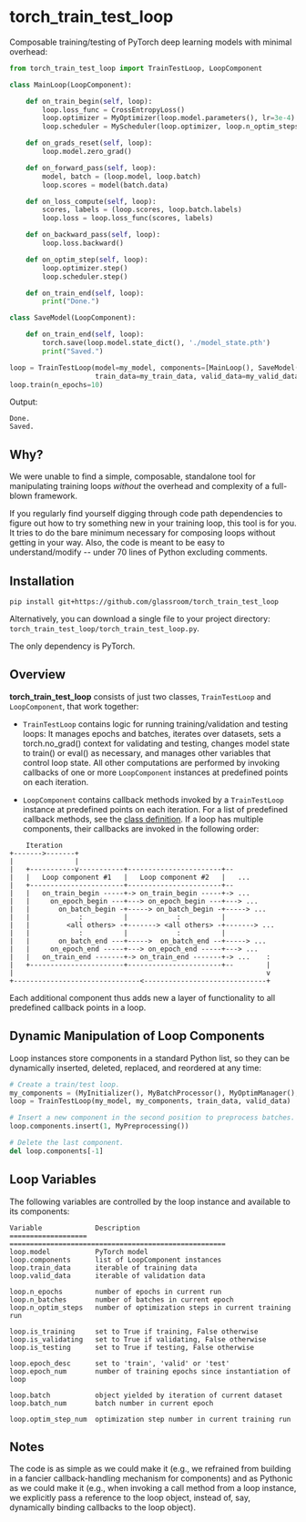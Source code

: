 # torch_train_test_loop

Composable training/testing of PyTorch deep learning models with minimal overhead:

```python
from torch_train_test_loop import TrainTestLoop, LoopComponent

class MainLoop(LoopComponent):

    def on_train_begin(self, loop):
        loop.loss_func = CrossEntropyLoss()
        loop.optimizer = MyOptimizer(loop.model.parameters(), lr=3e-4)
        loop.scheduler = MyScheduler(loop.optimizer, loop.n_optim_steps)

    def on_grads_reset(self, loop):
        loop.model.zero_grad()

    def on_forward_pass(self, loop):
        model, batch = (loop.model, loop.batch)
        loop.scores = model(batch.data)

    def on_loss_compute(self, loop):
        scores, labels = (loop.scores, loop.batch.labels)
        loop.loss = loop.loss_func(scores, labels)

    def on_backward_pass(self, loop):
        loop.loss.backward()

    def on_optim_step(self, loop):
        loop.optimizer.step()
        loop.scheduler.step()

    def on_train_end(self, loop):
        print("Done.")

class SaveModel(LoopComponent):

    def on_train_end(self, loop):
        torch.save(loop.model.state_dict(), './model_state.pth')
        print("Saved.")

loop = TrainTestLoop(model=my_model, components=[MainLoop(), SaveModel()],
                     train_data=my_train_data, valid_data=my_valid_data)
loop.train(n_epochs=10)
```
Output:
```
Done.
Saved.
```

## Why?

We were unable to find a simple, composable, standalone tool for manipulating training loops *without* the overhead and complexity of a full-blown framework.

If you regularly find yourself digging through code path dependencies to figure out how to try something new in your training loop, this tool is for you. It tries to do the bare minimum necessary for composing loops without getting in your way.  Also, the code is meant to be easy to understand/modify -- under 70 lines of Python excluding comments.

## Installation

`pip install git+https://github.com/glassroom/torch_train_test_loop`

Alternatively, you can download a single file to your project directory: `torch_train_test_loop/torch_train_test_loop.py`.

The only dependency is PyTorch.

## Overview

**torch_train_test_loop** consists of just two classes, `TrainTestLoop` and `LoopComponent`, that work together:

* `TrainTestLoop` contains logic for running training/validation and testing loops: It manages epochs and batches, iterates over datasets, sets a torch.no_grad() context for validating and testing, changes model state to train() or eval() as necessary, and manages other variables that control loop state. All other computations are performed by invoking callbacks of one or more `LoopComponent` instances at predefined points on each iteration.

* `LoopComponent` contains callback methods invoked by a `TrainTestLoop` instance at predefined points on each iteration. For a list of predefined callback methods, see the [class definition](torch_train_test_loop.py). If a loop has multiple components, their callbacks are invoked in the following order:

```
    Iteration
+------->-------+
|               |
|   +-----------v-----------+-----------------------+--
|   |   Loop component #1   |   Loop component #2   |   ...
|   +-----------------------+-----------------------+--
|   |   on_train_begin -----+-> on_train_begin -----+-> ...
|   |     on_epoch_begin ---+---> on_epoch_begin ---+---> ...
|   |       on_batch_begin -+-----> on_batch_begin -+-----> ...
|   |            :          |            :          |
|   |         <all others> -+-------> <all others> -+-------> ...
|   |            :          |            :          |
|   |       on_batch_end ---+----->  on_batch_end --+-----> ...
|   |     on_epoch_end -----+---> on_epoch_end -----+---> ...
|   |   on_train_end -------+-> on_train_end -------+-> ...    :
|   +-----------------------+-----------------------+--        |
|                                                              v
+-------------------------------<------------------------------+
```

Each additional component thus adds new a layer of functionality to all predefined callback points in a loop.

## Dynamic Manipulation of Loop Components

Loop instances store components in a standard Python list, so they can be dynamically inserted, deleted, replaced, and reordered at any time:

```python
# Create a train/test loop.
my_components = (MyInitializer(), MyBatchProcessor(), MyOptimManager(), MyStats())
loop = TrainTestLoop(my_model, my_components, train_data, valid_data)

# Insert a new component in the second position to preprocess batches.
loop.components.insert(1, MyPreprocessing())

# Delete the last component.
del loop.components[-1]
```

## Loop Variables

The following variables are controlled by the loop instance and available to its components:

```
Variable             Description
===================  =====================================================
loop.model           PyTorch model
loop.components      list of LoopComponent instances
loop.train_data      iterable of training data
loop.valid_data      iterable of validation data

loop.n_epochs        number of epochs in current run
loop.n_batches       number of batches in current epoch
loop.n_optim_steps   number of optimization steps in current training run

loop.is_training     set to True if training, False otherwise
loop.is_validating   set to True if validating, False otherwise
loop.is_testing      set to True if testing, False otherwise

loop.epoch_desc      set to 'train', 'valid' or 'test'
loop.epoch_num       number of training epochs since instantiation of loop

loop.batch           object yielded by iteration of current dataset
loop.batch_num       batch number in current epoch

loop.optim_step_num  optimization step number in current training run
```

## Notes

The code is as simple as we could make it (e.g., we refrained from building in a fancier callback-handling mechanism for components) and as Pythonic as we could make it (e.g., when invoking a call method from a loop instance, we explicitly pass a reference to the loop object, instead of, say, dynamically binding callbacks to the loop object).
